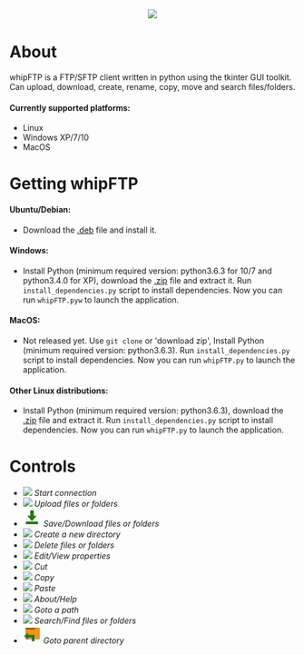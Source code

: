 <div style="text-align:center">
    <img src ="https://raw.githubusercontent.com/RainingComputers/whipFTP/master/Screenshot.png" />
</div>

# About
whipFTP is a FTP/SFTP client written in python using the tkinter GUI toolkit. Can upload, download, create, rename, copy, move and search files/folders.
#### Currently supported platforms:
+ Linux
+ Windows XP/7/10
+ MacOS

# Getting whipFTP

#### Ubuntu/Debian:
+  Download the [.deb](https://github.com/RainingComputers/whipFTP/releases/download/4.3/whipftp_4.3.deb) file and install it.

#### Windows:
+ Install Python (minimum required version: python3.6.3 for 10/7 and python3.4.0 for XP), download the [.zip](https://github.com/RainingComputers/whipFTP/releases/download/4.3/whipFTP_4.3_windows.zip) file and extract it. Run `install_dependencies.py` script to install dependencies. Now you can run `whipFTP.pyw` to launch the application.

#### MacOS:
+ Not released yet. Use `git clone` or 'download zip', Install Python (minimum required version: python3.6.3). Run `install_dependencies.py` script to install dependencies. Now you can run `whipFTP.py` to launch the application.

#### Other Linux distributions:
+ Install Python (minimum required version: python3.6.3), download the [.zip](https://github.com/RainingComputers/whipFTP/releases/download/4.3/whipFTP_4.3_linux.zip) file and extract it. Run `install_dependencies.py` script to install dependencies. Now you can run `whipFTP.py` to launch the application.

# Controls
+ ![](https://raw.githubusercontent.com/RainingComputers/whipFTP/master/Icons/connect_big.png)
*Start connection*
+ ![](https://raw.githubusercontent.com/RainingComputers/whipFTP/master/Icons/upload_big.png)
*Upload files or folders*
+ ![](https://raw.githubusercontent.com/RainingComputers/whipFTP/master/Icons/download_big.png)
*Save/Download files or folders*
+ ![](https://raw.githubusercontent.com/RainingComputers/whipFTP/master/Icons/newfolder_big.png)
*Create a new directory*
+ ![](https://raw.githubusercontent.com/RainingComputers/whipFTP/master/Icons/delete_big.png)
*Delete files or folders*
+ ![](https://raw.githubusercontent.com/RainingComputers/whipFTP/master/Icons/properties_big.png)
*Edit/View properties*
+ ![](https://raw.githubusercontent.com/RainingComputers/whipFTP/master/Icons/cut_big.png)
*Cut*
+ ![](https://raw.githubusercontent.com/RainingComputers/whipFTP/master/Icons/copy_big.png)
*Copy*
+ ![](https://raw.githubusercontent.com/RainingComputers/whipFTP/master/Icons/paste_big.png)
*Paste*
+ ![](https://raw.githubusercontent.com/RainingComputers/whipFTP/master/Icons/info_big.png)
*About/Help*
+ ![](https://raw.githubusercontent.com/RainingComputers/whipFTP/master/Icons/gotopath_big.png)
*Goto a path*
+ ![](https://raw.githubusercontent.com/RainingComputers/whipFTP/master/Icons/search_big.png)
*Search/Find files or folders*
+ ![](https://raw.githubusercontent.com/RainingComputers/whipFTP/master/Icons/up_big.png)
*Goto parent directory*
